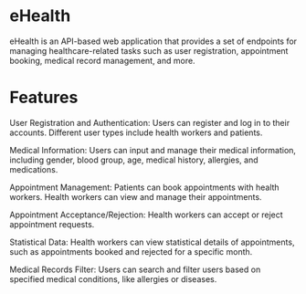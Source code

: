 # eHealth
eHealth is an API-based web application that provides a set of endpoints for managing healthcare-related tasks such as user registration, appointment booking, medical record management, and more.
# Features
User Registration and Authentication: Users can register and log in to their accounts. Different user types include health workers and patients.

Medical Information: Users can input and manage their medical information, including gender, blood group, age, medical history, allergies, and medications.

Appointment Management: Patients can book appointments with health workers. Health workers can view and manage their appointments.

Appointment Acceptance/Rejection: Health workers can accept or reject appointment requests.

Statistical Data: Health workers can view statistical details of appointments, such as appointments booked and rejected for a specific month.

Medical Records Filter: Users can search and filter users based on specified medical conditions, like allergies or diseases.
